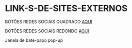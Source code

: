 # LINK-S-DE-SITES-EXTERNOS
<!--------------------------------------------->

BOTÕES REDES SOCIAIS QUADRADO [AQUI](https://www.w3schools.com/howto/tryit.asp?filename=tryhow_css_social_media_buttons)

BOTÕES REDES SOCIAIS REDONDO [AQUI](https://www.w3schools.com/howto/tryit.asp?filename=tryhow_css_social_media_buttons2)

Janela de bate-papo pop-up[
](https://www.w3schools.com/howto/tryit.asp?filename=tryhow_js_popup_chat)
